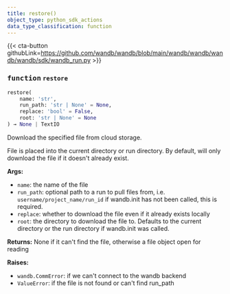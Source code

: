 ```yaml
---
title: restore()
object_type: python_sdk_actions
data_type_classification: function
---
```


{{< cta-button githubLink=https://github.com/wandb/wandb/blob/main/wandb/wandb/wandb/wandb/sdk/wandb_run.py >}}




### <kbd>function</kbd> `restore`

```python
restore(
    name: 'str',
    run_path: 'str | None' = None,
    replace: 'bool' = False,
    root: 'str | None' = None
) → None | TextIO
```

Download the specified file from cloud storage. 

File is placed into the current directory or run directory. By default, will only download the file if it doesn't already exist. 



**Args:**
 
 - `name`:  the name of the file 
 - `run_path`:  optional path to a run to pull files from, i.e. `username/project_name/run_id`  if wandb.init has not been called, this is required. 
 - `replace`:  whether to download the file even if it already exists locally 
 - `root`:  the directory to download the file to.  Defaults to the current  directory or the run directory if wandb.init was called. 



**Returns:**
 None if it can't find the file, otherwise a file object open for reading 



**Raises:**
 
 - `wandb.CommError`:  if we can't connect to the wandb backend 
 - `ValueError`:  if the file is not found or can't find run_path 
